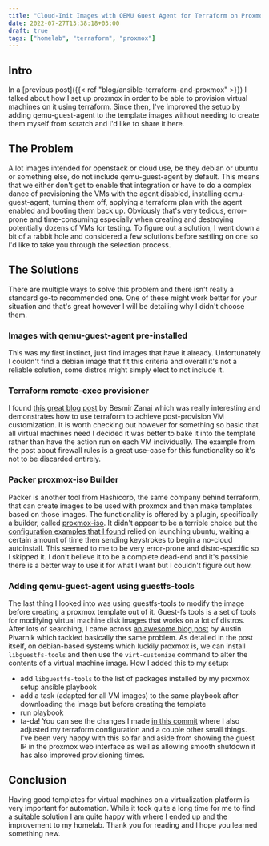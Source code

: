 ```yaml
---
title: "Cloud-Init Images with QEMU Guest Agent for Terraform on Proxmox"
date: 2022-07-27T13:38:18+03:00
draft: true
tags: ["homelab", "terraform", "proxmox"]
---
```


## Intro
In a [previous post]({{< ref "blog/ansible-terraform-and-proxmox" >}}) I talked about how I set up proxmox in order to be able to provision virtual machines on it using terraform.
Since then, I've improved the setup by adding qemu-guest-agent to the template images without needing to create them myself from scratch and I'd like to share it here.

## The Problem
A lot images intended for openstack or cloud use, be they debian or ubuntu or something else, do not include qemu-guest-agent by default.
This means that we either don't get to enable that integration or have to do a complex dance of provisioning the VMs with the agent disabled, installing qemu-guest-agent, turning them off, applying a terraform plan with the agent enabled and booting them back up.
Obviously that's very tedious, error-prone and time-consuming especially when creating and destroying potentially dozens of VMs for testing.
To figure out a solution, I went down a bit of a rabbit hole and considered a few solutions before settling on one so I'd like to take you through the selection process.

## The Solutions
There are multiple ways to solve this problem and there isn't really a standard go-to recommended one.
One of these might work better for your situation and that's great however I will be detailing why I didn't choose them.

### Images with qemu-guest-agent pre-installed
This was my first instinct, just find images that have it already.
Unfortunately I couldn't find a debian image that fit this criteria and overall it's not a reliable solution, some distros might simply elect to not include it.

### Terraform remote-exec provisioner
I found [this great blog post](https://cloudalbania.com/posts/2022-01-homelab-with-proxmox-and-terraform/#considerations-when-creating-vms) by Besmir Zanaj which was really interesting and demonstrates how to use terraform to achieve post-provision VM customization.
It is worth checking out however for something so basic that all virtual machines need I decided it was better to bake it into the template rather than have the action run on each VM individually.
The example from the post about firewall rules is a great use-case for this functionality so it's not to be discarded entirely.

### Packer proxmox-iso Builder
Packer is another tool from Hashicorp, the same company behind terraform, that can create images to be used with proxmox and then make templates based on those images.
The functionality is offered by a plugin, specifically a builder, called [proxmox-iso](https://www.packer.io/plugins/builders/proxmox/iso).
It didn't appear to be a terrible choice but the [configuration examples that I found](https://github.com/xcad2k/boilerplates/tree/main/packer/proxmox) relied on launching ubuntu, waiting a certain amount of time then sending keystrokes to begin a no-cloud autoinstall.
This seemed to me to be very error-prone and distro-specific so I skipped it.
I don't believe it to be a complete dead-end and it's possible there is a better way to use it for what I want but I couldn't figure out how.

### Adding qemu-guest-agent using guestfs-tools
The last thing I looked into was using guestfs-tools to modify the image before creating a proxmox template out of it.
Guest-fs tools is a set of tools for modifying virtual machine disk images that works on a lot of distros.
After lots of searching, I came across [an awesome blog post](https://austinsnerdythings.com/2021/08/30/how-to-create-a-proxmox-ubuntu-cloud-init-image/) by Austin Pivarnik which tackled basically the same problem.
As detailed in the post itself, on debian-based systems which luckily proxmox is, we can install `libguestfs-tools` and then use the `virt-customize` command to alter the contents of a virtual machine image.
How I added this to my setup:
- add `libguestfs-tools` to the list of packages installed by my proxmox setup ansible playbook
- add a task (adapted for all VM images) to the same playbook after downloading the image but before creating the template
- run playbook
- ta-da!
You can see the changes I made [in this commit](https://gitlab.com/insanitywholesale/infra/-/commit/831fe44f103c3650a41eca4722cce794e67ca741) where I also adjusted my terraform configuration and a couple other small things.
I've been very happy with this so far and aside from showing the guest IP in the proxmox web interface as well as allowing smooth shutdown it has also improved provisioning times.

## Conclusion
Having good templates for virtual machines on a virtualization platform is very important for automation.
While it took quite a long time for me to find a suitable solution I am quite happy with where I ended up and the improvement to my homelab.
Thank you for reading and I hope you learned something new.
